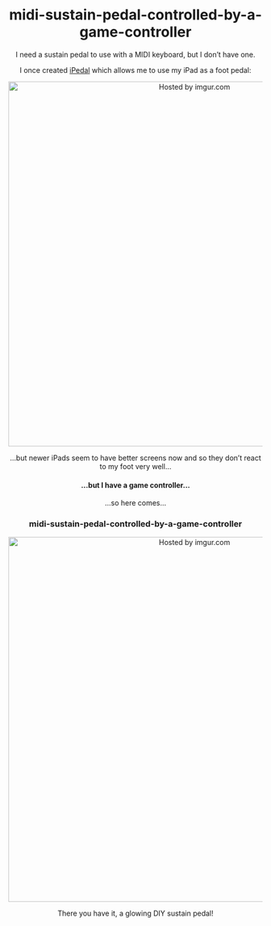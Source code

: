 <h1 align="center">midi-sustain-pedal-controlled-by-a-game-controller</h1>

<p align="center">I need a sustain pedal to use with a MIDI keyboard, but I don’t have one.</p>

<p align="center">I once created <a href="https://github.com/dtinth/ipedal">iPedal</a> which allows me to use my iPad as a foot pedal:</p>

<p align="center"><a href="http://imgur.com/7fEbNrQ"><img src="http://i.imgur.com/7fEbNrQ.jpg" title="Hosted by imgur.com" width="722" /></a></p>

<p align="center">…but newer iPads seem to have better screens now and so they don’t react to my foot very well…</p>

<h4 align="center">…but I have a game controller…</h4>

<p align="center">…so here comes…</p>

<h3 align="center">midi-sustain-pedal-controlled-by-a-game-controller</h3>

<p align="center"><a href="http://imgur.com/0Gg9DcF"><img src="http://i.imgur.com/0Gg9DcF.jpg" title="Hosted by imgur.com" width="722" /></a></p>

<p align="center">There you have it, a glowing DIY sustain pedal!</p>
